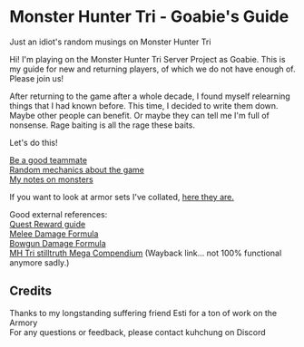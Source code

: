 # Monster Hunter Tri - Goabie's Guide
Just an idiot's random musings on Monster Hunter Tri

Hi! I'm playing on the Monster Hunter Tri Server Project as Goabie. This is my guide for new and returning players, of which we do not have enough of. Please join us!

After returning to the game after a whole decade, I found myself relearning things that I had known before. This time, I decided to write them down. Maybe other people can benefit. Or maybe they can tell me I'm full of nonsense. Rage baiting is all the rage these baits.

Let's do this!

[Be a good teammate](pages/Being-a-Good-Teammate.md)  
[Random mechanics about the game](pages/Misc.md)  
[My notes on monsters](pages/hunters-notes)  

If you want to look at armor sets I've collated, [here they are.](pages/armory/index.md)

Good external references:  
[Quest Reward guide](https://gamefaqs.gamespot.com/wii/943655-monster-hunter-tri/faqs/60448)  
[Melee Damage Formula](https://gamefaqs.gamespot.com/wii/943655-monster-hunter-tri/faqs/59207)  
[Bowgun Damage Formula](https://gamefaqs.gamespot.com/wii/943655-monster-hunter-tri/faqs/59704)  
[MH Tri stilltruth Mega Compendium](http://web.archive.org/web/20130407144830/http://mhtri.stilltruth.com/monsters.php)  (Wayback link... not 100% functional anymore sadly.)

## Credits
Thanks to my longstanding suffering friend Esti for a ton of work on the Armory  
For any questions or feedback, please contact kuhchung on Discord
